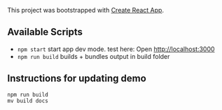 This project was bootstrapped with [Create React App](https://github.com/facebook/create-react-app).

## Available Scripts
- `npm start` start app dev mode. test here: Open [http://localhost:3000](http://localhost:3000)
- `npm run build` builds + bundles output in build folder

## Instructions for updating demo
```
npm run build
mv build docs

```
